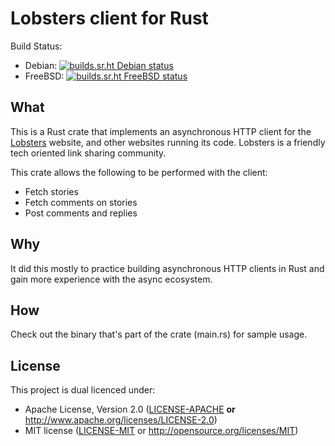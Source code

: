 Lobsters client for Rust
========================

Build Status:

* Debian: [![builds.sr.ht Debian status](https://builds.sr.ht/~wezm/lobsters/debian.yml.svg)](https://builds.sr.ht/~wezm/lobsters/debian.yml?)
* FreeBSD: [![builds.sr.ht FreeBSD status](https://builds.sr.ht/~wezm/lobsters/freebsd.yml.svg)](https://builds.sr.ht/~wezm/lobsters/freebsd.yml?)

## What

This is a Rust crate that implements an asynchronous HTTP client for the
[Lobsters] website, and other websites running its code. Lobsters is a friendly
tech oriented link sharing community.

This crate allows the following to be performed with the client:

* Fetch stories
* Fetch comments on stories
* Post comments and replies

## Why

It did this mostly to practice building asynchronous HTTP clients in Rust and
gain more experience with the async ecosystem.

## How

Check out the binary that's part of the crate (main.rs) for sample usage.

<!--
## Installing

### From Binary Release

[Latest Release][release]

`lobsters` is a single small binary. To download the latest release do the following:

    curl -L https://releases.wezm.net/lobsters/lobsters-v0.3.0-arm-unknown-linux-gnueabihf.tar.gz | tar zxf -

The binary should be in your current directory and can be run as follows:

    ./lobsters

Feel free to move it elsewhere (`~/.local/bin` for example).
## From Source

**Note:** You will need the [Rust compiler installed][rust].

    git clone https://git.sr.ht/~wezm/lobsters
    cargo install --path lobsters
-->

## License

This project is dual licenced under:

- Apache License, Version 2.0 ([LICENSE-APACHE](LICENSE-APACHE) **or**
  http://www.apache.org/licenses/LICENSE-2.0)
- MIT license ([LICENSE-MIT](LICENSE-MIT) or http://opensource.org/licenses/MIT)

[Lobsters]: https://lobste.rs/
